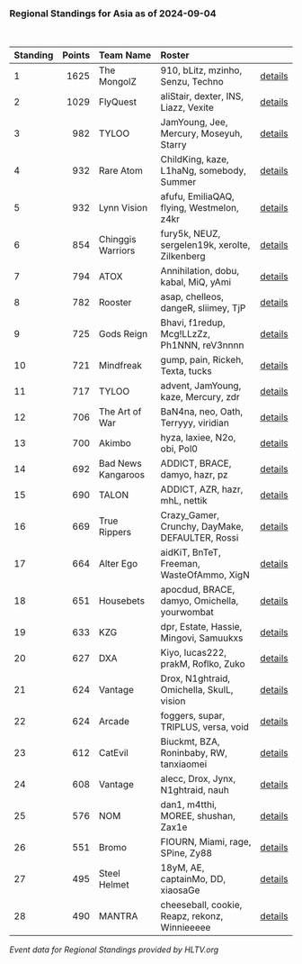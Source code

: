 ### Regional Standings for Asia as of 2024-09-04<br />
<br />

| Standing | Points | Team Name          | Roster                                          |                                                                                                      |
| :- | -: | :- | :- | :- |
| 1        |   1625 | The MongolZ        | 910, bLitz, mzinho, Senzu, Techno               | [details](details/2024_09_04/0009--the_mongolz--910-blitz-mzinho-senzu-techno.md)                    |
| 2        |   1029 | FlyQuest           | aliStair, dexter, INS, Liazz, Vexite            | [details](details/2024_09_04/0051--flyquest--alistair-dexter-ins-liazz-vexite.md)                    |
| 3        |    982 | TYLOO              | JamYoung, Jee, Mercury, Moseyuh, Starry         | [details](details/2024_09_04/0064--tyloo--jamyoung-jee-mercury-moseyuh-starry.md)                    |
| 4        |    932 | Rare Atom          | ChildKing, kaze, L1haNg, somebody, Summer       | [details](details/2024_09_04/0077--rare_atom--childking-kaze-l1hang-somebody-summer.md)              |
| 5        |    932 | Lynn Vision        | afufu, EmiliaQAQ, flying, Westmelon, z4kr       | [details](details/2024_09_04/0078--lynn_vision--afufu-emiliaqaq-flying-westmelon-z4kr.md)            |
| 6        |    854 | Chinggis Warriors  | fury5k, NEUZ, sergelen19k, xerolte, Zilkenberg  | [details](details/2024_09_04/0097--chinggis_warriors--fury5k-neuz-sergelen19k-xerolte-zilkenberg.md) |
| 7        |    794 | ATOX               | Annihilation, dobu, kabal, MiQ, yAmi            | [details](details/2024_09_04/0117--atox--annihilation-dobu-kabal-miq-yami.md)                        |
| 8        |    782 | Rooster            | asap, chelleos, dangeR, sliimey, TjP            | [details](details/2024_09_04/0125--rooster--asap-chelleos-danger-sliimey-tjp.md)                     |
| 9        |    725 | Gods Reign         | Bhavi, f1redup, Mcg!LLzZz, Ph1NNN, reV3nnnn     | [details](details/2024_09_04/0139--gods_reign--bhavi-f1redup-mcg_llzzz-ph1nnn-rev3nnnn.md)           |
| 10       |    721 | Mindfreak          | gump, pain, Rickeh, Texta, tucks                | [details](details/2024_09_04/0140--mindfreak--gump-pain-rickeh-texta-tucks.md)                       |
| 11       |    717 | TYLOO              | advent, JamYoung, kaze, Mercury, zdr            | [details](details/2024_09_04/0144--tyloo--advent-jamyoung-kaze-mercury-zdr.md)                       |
| 12       |    706 | The Art of War     | BaN4na, neo, Oath, Terryyy, viridian            | [details](details/2024_09_04/0148--the_art_of_war--ban4na-neo-oath-terryyy-viridian.md)              |
| 13       |    700 | Akimbo             | hyza, laxiee, N2o, obi, Pol0                    | [details](details/2024_09_04/0150--akimbo--hyza-laxiee-n2o-obi-pol0.md)                              |
| 14       |    692 | Bad News Kangaroos | ADDICT, BRACE, damyo, hazr, pz                  | [details](details/2024_09_04/0153--bad_news_kangaroos--addict-brace-damyo-hazr-pz.md)                |
| 15       |    690 | TALON              | ADDICT, AZR, hazr, mhL, nettik                  | [details](details/2024_09_04/0155--talon--addict-azr-hazr-mhl-nettik.md)                             |
| 16       |    669 | True Rippers       | Crazy_Gamer, Crunchy, DayMake, DEFAULTER, Rossi | [details](details/2024_09_04/0162--true_rippers--crazy_gamer-crunchy-daymake-defaulter-rossi.md)     |
| 17       |    664 | Alter Ego          | aidKiT, BnTeT, Freeman, WasteOfAmmo, XigN       | [details](details/2024_09_04/0164--alter_ego--aidkit-bntet-freeman-wasteofammo-xign.md)              |
| 18       |    651 | Housebets          | apocdud, BRACE, damyo, Omichella, yourwombat    | [details](details/2024_09_04/0173--housebets--apocdud-brace-damyo-omichella-yourwombat.md)           |
| 19       |    633 | KZG                | dpr, Estate, Hassie, Mingovi, Samuukxs          | [details](details/2024_09_04/0179--kzg--dpr-estate-hassie-mingovi-samuukxs.md)                       |
| 20       |    627 | DXA                | Kiyo, lucas222, prakM, Roflko, Zuko             | [details](details/2024_09_04/0181--dxa--kiyo-lucas222-prakm-roflko-zuko.md)                          |
| 21       |    624 | Vantage            | Drox, N1ghtraid, Omichella, SkulL, vision       | [details](details/2024_09_04/0182--vantage--drox-n1ghtraid-omichella-skull-vision_.md)               |
| 22       |    624 | Arcade             | foggers, supar, TRIPLUS, versa, void            | [details](details/2024_09_04/0183--arcade--foggers-supar-triplus-versa-void.md)                      |
| 23       |    612 | CatEvil            | Biuckmt, BZA, Roninbaby, RW, tanxiaomei         | [details](details/2024_09_04/0188--catevil--biuckmt-bza-roninbaby-rw-tanxiaomei.md)                  |
| 24       |    608 | Vantage            | alecc, Drox, Jynx, N1ghtraid, nauh              | [details](details/2024_09_04/0190--vantage--alecc-drox-jynx-n1ghtraid-nauh.md)                       |
| 25       |    576 | NOM                | dan1, m4tthi, MOREE, shushan, Zax1e             | [details](details/2024_09_04/0199--nom--dan1-m4tthi-moree-shushan-zax1e.md)                          |
| 26       |    551 | Bromo              | FIOURN, Miami, rage, SPine, Zy88                | [details](details/2024_09_04/0201--bromo--fiourn-miami-rage-spine-zy88.md)                           |
| 27       |    495 | Steel Helmet       | 18yM, AE, captainMo, DD, xiaosaGe               | [details](details/2024_09_04/0210--steel_helmet--18ym-ae-captainmo-dd-xiaosage.md)                   |
| 28       |    490 | MANTRA             | cheeseball, cookie, Reapz, rekonz, Winnieeeee   | [details](details/2024_09_04/0211--mantra--cheeseball-cookie-reapz-rekonz-winnieeeee.md)             |


_Event data for Regional Standings provided by HLTV.org_<br />
